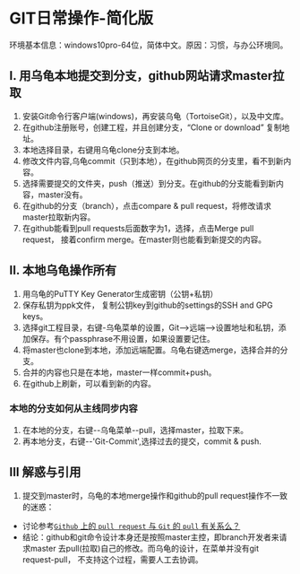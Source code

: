 # GIT日常操作-简化版
环境基本信息：windows10pro-64位，简体中文。原因：习惯，与办公环境同。

## I. 用乌龟本地提交到分支，github网站请求master拉取
1. 安装Git命令行客户端(windows)，再安装乌龟（TortoiseGit），以及中文库。
2. 在github注册账号，创建工程，并且创建分支，“Clone or download” 复制地址。
3. 本地选择目录，右键用乌龟clone分支到本地。
4. 修改文件内容,乌龟commit（只到本地），在github网页的分支里，看不到新内容。
5. 选择需要提交的文件夹，push（推送）到分支。在github的分支能看到新内容，master没有。
6. 在github的分支（branch），点击compare & pull request，将修改请求master拉取新内容。
7. 在github能看到pull requests后面数字为1，选择，点击Merge pull request，
 接着confirm merge。在master则也能看到新提交的内容。

## II. 本地乌龟操作所有
1. 用乌龟的PuTTY Key Generator生成密钥（公钥+私钥）
2. 保存私钥为ppk文件， 复制公钥key到github的settings的SSH and GPG keys。
3. 选择git工程目录，右键-乌龟菜单的设置，Git-->远端-->设置地址和私钥，添加保存。有个passphrase不用设置，如果设置要记住。
4. 将master也clone到本地，添加远端配置。乌龟右键选merge，选择合并的分支。
5. 合并的内容也只是在本地，master一样commit+push。
6. 在github上刷新，可以看到新的内容。

### 本地的分支如何从主线同步内容
1. 在本地的分支，右键--乌龟菜单--pull，选择master，拉取下来。
2. 再本地分支，右键--'Git-Commit',选择过去的提交，commit & push. 

## III 解惑与引用
1. 提交到master时，乌龟的本地merge操作和github的pull request操作不一致的迷惑：
 +  讨论参考[`Github` 上的 `pull request` 与 `Git` 的 `pull` 有关系么？ ](https://segmentfault.com/q/1010000002575139)
 + 结论：github和git命令设计本身还是按照master主控，即branch开发者来请求master
 去pull(拉取)自己的修改。而乌龟的设计，在菜单并没有git request-pull，
 不支持这个过程，需要人工去协调。
